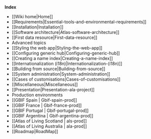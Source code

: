 **Index**
* [[Wiki home|Home]]
* [[Requirements|Essential-tools-and-environmental-requirements]]
* [[Installation|Installation]]
* [[Software architecture|Atlas-software-architecture]]
* [[First data resource|First-data-resource]]
* Advanced topics
 * [[Styling the web app|Styling-the-web-app]]
 * [[Configuring generic hub|Configuring-generic-hub]]
 * [[Creating a name index|Creating-a-name-index]]
 * [[Internationalization (i18n)|Internationalization-(i18n)]]
 * [[Building from source|Building-from-source]]
 * [[System administration|System-administration]]
* [[Cases of customisations|Cases-of-customisations]]
* [[Miscellaneous|Miscellaneous]]
* [[Presentation|Presentation-ala-project]]
* Production environments
 * [[GBIF Spain | Gbif-spain-prod]]
 * [[GBIF France | Gbif-france-prod]]
 * [[GBIF Portugal | Gbif-portugal-prod]]
 * [[GBIF Argentina | Gbif-argentina-prod]]
 * [[Atlas of Living Scotland | als-prod]]
 * [[Atlas of Living Australia | ala-prod]]
* [[Roadmap|RoadMap]]
